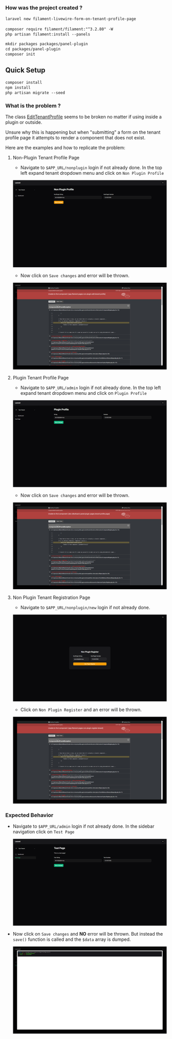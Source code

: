 ### How was the project created ?

```shell
laravel new filament-livewire-form-on-tenant-profile-page

composer require filament/filament:"^3.2.80" -W
php artisan filament:install --panels
```

```shell
mkdir packages packages/panel-plugin
cd packages/panel-plugin
composer init
```

## Quick Setup

```shell
composer install
npm install
php artisan migrate --seed
```

### What is the problem ?

The class [EditTenantProfile](vendor/filament/filament/src/Pages/Tenancy/EditTenantProfile.php) seems to be broken no matter if using inside a plugin or outside.

Unsure why this is happening but when "submitting" a form on the tenant profile page it attempts to render a component that does not exist.

Here are the examples and how to replicate the problem:

1. Non-Plugin Tenant Profile Page

   - Navigate to `$APP_URL/nonplugin` login if not already done. In the top left expand tenant dropdown menu and click on `Non Plugin Profile`

    ![nonplugin_tenant_profile.png](.github/images/nonplugin_tenant_profile.png)

    - Now click on `Save changes` and error will be thrown.

    ![nonplugin_tenant_profile_error.png](.github/images/nonplugin_tenant_profile_error.png)

2. Plugin Tenant Profile Page

   - Navigate to `$APP_URL/admin` login if not already done. In the top left expand tenant dropdown menu and click on `Plugin Profile`

    ![plugin_tenant_profile.png](.github/images/plugin_tenant_profile.png)

   - Now click on `Save changes` and error will be thrown.

    ![plugin_tenant_profile_error.png](.github/images/plugin_tenant_profile_error.png)

3. Non Plugin Tenant Registration Page

    - Navigate to `$APP_URL/nonplugin/new` login if not already done.
    
    ![nonplugin_tenant_register.png](.github/images/nonplugin_tenant_register.png)

    - Click on `Non Plugin Register` and an error will be thrown. 

    ![nonplugin_tenant_register_error.png](.github/images/nonplugin_tenant_register_error.png)

### Expected Behavior

- Navigate to `$APP_URL/admin` login if not already done. In the sidebar navigation click on `Test Page`

    ![plugin_test_page.png](.github/images/plugin_test_page.png)

- Now click on `Save changes` and **NO** error will be thrown. But instead the `save()` function is called and the `$data` array is dumped.

    ![plugin_test_page_dump.png](.github/images/plugin_test_page_dump.png)
